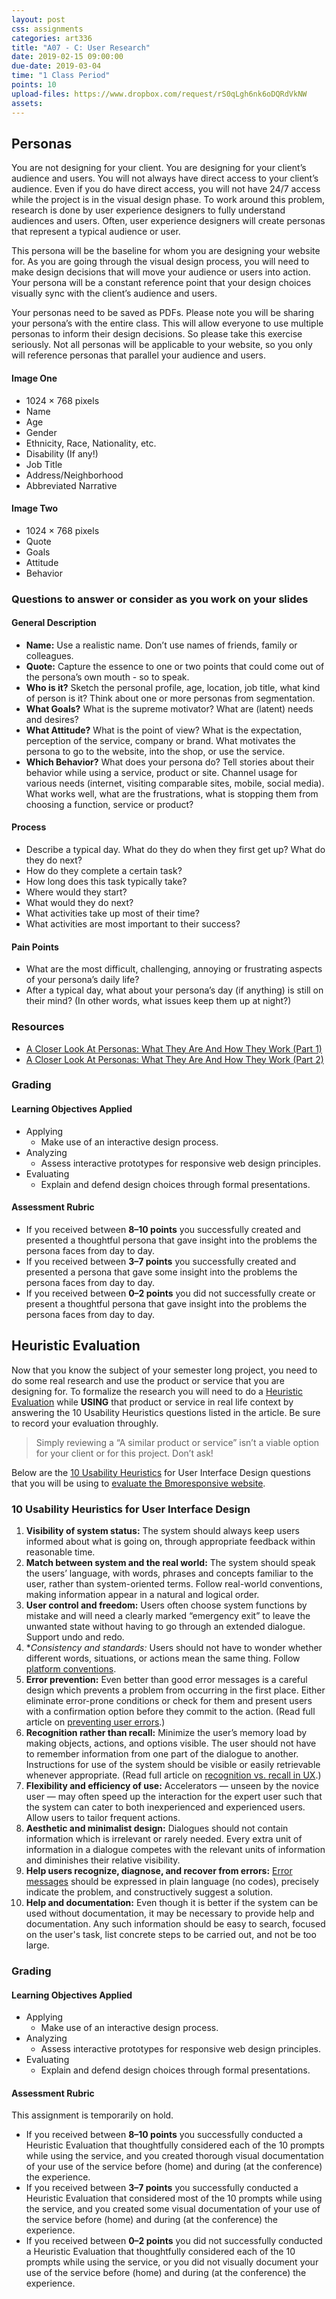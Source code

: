 ```yaml
---
layout: post
css: assignments
categories: art336
title: "A07 - C: User Research"
date: 2019-02-15 09:00:00
due-date: 2019-03-04
time: "1 Class Period"
points: 10
upload-files: https://www.dropbox.com/request/rS0qLgh6nk6oDQRdVkNW
assets: 
---
```


## Personas
You are not designing for your client. You are designing for your client&rsquo;s audience and users. You will not always have direct access to your client&rsquo;s audience. Even if you do have direct access, you will not have 24/7 access while the project is in the visual design phase. To work around this problem, research is done by user experience designers to fully understand audiences and users. Often, user experience designers will create personas that represent a typical audience or user.

This persona will be the baseline for whom you are designing your website for. As you are going through the visual design process, you will need to make design decisions that will move your audience or users into action. Your persona will be a constant reference point that your design choices visually sync with the client&rsquo;s audience and users. 

Your personas need to be saved as PDFs. Please note you will be sharing your persona&rsquo;s with the entire class. This will allow everyone to use multiple personas to inform their design decisions. So please take this exercise seriously. Not all personas will be applicable to your website, so you only will reference personas that parallel your audience and users.

#### Image One
- 1024 &times; 768 pixels
- Name
- Age
- Gender
- Ethnicity, Race, Nationality, etc.
- Disability (If any!)
- Job Title
- Address/Neighborhood
- Abbreviated Narrative

#### Image Two
- 1024 &times; 768 pixels
- Quote
- Goals
- Attitude
- Behavior

### Questions to answer or consider as you work on your slides

#### General Description
- **Name:** Use a realistic name. Don&rsquo;t use names of friends, family or colleagues.
- **Quote:** Capture the essence to one or two points that could come out of the persona&rsquo;s own mouth - so to speak.
- **Who is it?** Sketch the personal profile, age, location, job title, what kind of person is it? Think about one or more personas from segmentation.
- **What Goals?** What is the supreme motivator? What are (latent) needs and desires?
- **What Attitude?** What is the point of view? What is the expectation, perception of the service, company or brand. What motivates the persona to go to the website, into the shop, or use the service.
- **Which Behavior?** What does your persona do? Tell stories about their behavior while using a service, product or site. Channel usage for various needs (internet, visiting comparable sites, mobile, social media). What works well, what are the frustrations, what is stopping them from choosing a function, service or product?

#### Process
- Describe a typical day. What do they do when they first get up? What do they do next?
- How do they complete a certain task?
- How long does this task typically take?
- Where would they start?
- What would they do next?
- What activities take up most of their time?
- What activities are most important to their success?

#### Pain Points
- What are the most difficult, challenging, annoying or frustrating aspects of your persona&rsquo;s daily life?
- After a typical day, what about your persona&rsquo;s day (if anything) is still on their mind? (In other words, what issues keep them up at night?)

### Resources
- <a href="http://www.smashingmagazine.com/2014/08/a-closer-look-at-personas-part-1/" target="_blank" title="A Closer Look At Personas: What They Are And How They Work (Part 1)">A Closer Look At Personas: What They Are And How They Work (Part 1)</a>
- <a href="http://www.smashingmagazine.com/2014/08/a-closer-look-at-personas-part-2/" target="_blank" title="A Closer Look At Personas: What They Are And How They Work (Part 2)">A Closer Look At Personas: What They Are And How They Work (Part 2)</a>

### Grading
#### Learning Objectives Applied
- Applying
    - Make use of an interactive design process.
- Analyzing
    - Assess interactive prototypes for responsive web design principles.
- Evaluating
    - Explain and defend design choices through formal presentations.

#### Assessment Rubric
- If you received between **8–10 points** you successfully created and presented a thoughtful persona that gave insight into the problems the persona faces from day to day.
- If you received between **3–7 points** you successfully created and presented a persona that gave some insight into the problems the persona faces from day to day.
- If you received between **0–2 points** you did not successfully create or present a thoughtful persona that gave insight into the problems the persona faces from day to day.

## Heuristic Evaluation
Now that you know the subject of your semester long project, you need to do some real research and use the product or service that you are designing for. To formalize the research you will need to do a <a href="http://www.nngroup.com/articles/ten-usability-heuristics/" target="_blank" title="10 Usability Heuristics for User Interface Design">Heuristic Evaluation</a> while **USING** that product or service in real life context by answering the 10 Usability Heuristics questions listed in the article. Be sure to record your evaluation throughly.

<blockquote>Simply reviewing a “A similar product or service” isn&rsquo;t a viable option for your client or for this project. Don&rsquo;t ask!</blockquote>

Below are the <a href="http://www.nngroup.com/articles/ten-usability-heuristics/" target="_blank" title="10 Usability Heuristics for User Interface Design">10 Usability Heuristics</a> for User Interface Design questions that you will be using to [evaluate the Bmoresponsive website](http://bmoresponsive.com/).

### 10 Usability Heuristics for User Interface Design

1. **Visibility of system status:** The system should always keep users informed about what is going on, through appropriate feedback within reasonable time.
2. **Match between system and the real world:** The system should speak the users&rsquo; language, with words, phrases and concepts familiar to the user, rather than system-oriented terms. Follow real-world conventions, making information appear in a natural and logical order.
3. **User control and freedom:** Users often choose system functions by mistake and will need a clearly marked “emergency exit” to leave the unwanted state without having to go through an extended dialogue. Support undo and redo.
4. **Consistency and standards:* Users should not have to wonder whether different words, situations, or actions mean the same thing. Follow <a href="https://www.nngroup.com/articles/do-interface-standards-stifle-design-creativity/" target="_blank">platform conventions</a>.
5. **Error prevention:** Even better than good error messages is a careful design which prevents a problem from occurring in the first place. Either eliminate error-prone conditions or check for them and present users with a confirmation option before they commit to the action. (Read full article on <a href="https://www.nngroup.com/articles/slips/" target="_blank">preventing user errors</a>.)
6. **Recognition rather than recall:** Minimize the user&rsquo;s memory load by making objects, actions, and options visible. The user should not have to remember information from one part of the dialogue to another. Instructions for use of the system should be visible or easily retrievable whenever appropriate. (Read full article on <a href="https://www.nngroup.com/articles/recognition-and-recall/" target="_blank">recognition vs. recall in UX</a>.)
7. **Flexibility and efficiency of use:** Accelerators — unseen by the novice user — may often speed up the interaction for the expert user such that the system can cater to both inexperienced and experienced users. Allow users to tailor frequent actions.
8. **Aesthetic and minimalist design:** Dialogues should not contain information which is irrelevant or rarely needed. Every extra unit of information in a dialogue competes with the relevant units of information and diminishes their relative visibility.
9. **Help users recognize, diagnose, and recover from errors:** <a href="https://www.nngroup.com/articles/error-message-guidelines/" target="_blank">Error messages</a> should be expressed in plain language (no codes), precisely indicate the problem, and constructively suggest a solution.
10. **Help and documentation:** Even though it is better if the system can be used without documentation, it may be necessary to provide help and documentation. Any such information should be easy to search, focused on the user's task, list concrete steps to be carried out, and not be too large.

### Grading

#### Learning Objectives Applied
- Applying
    - Make use of an interactive design process.
- Analyzing
    - Assess interactive prototypes for responsive web design principles.
- Evaluating
    - Explain and defend design choices through formal presentations.

#### Assessment Rubric
This assignment is temporarily on hold.
<del>
- If you received between **8–10 points** you successfully conducted a Heuristic Evaluation that thoughtfully considered each of the 10 prompts while using the service, and you created thorough visual documentation of your use of the service before (home) and during (at the conference) the experience.
- If you received between **3–7 points** you successfully conducted a Heuristic Evaluation that considered most of the 10 prompts while using the service, and you created some visual documentation of your use of the service before (home) and during (at the conference) the experience.
- If you received between **0–2 points** you did not successfully conducted a Heuristic Evaluation that thoughtfully considered each of the 10 prompts while using the service, or you did not visually document your use of the service before (home) and during (at the conference) the experience.
</del>